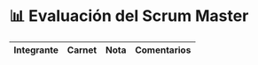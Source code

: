 # 📊 Evaluación del Scrum Master

| Integrante | Carnet | Nota | Comentarios |
|------------|--------|------|-------------|
